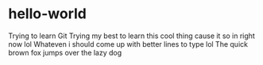 # hello-world
Trying to learn Git
Trying my best to learn this cool thing cause it so in right now lol
Whateven i should come up with better lines to type lol
The quick brown fox jumps over the lazy dog
